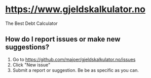 # https://www.gjeldskalkulator.no

The Best Debt Calculator

## How do I report issues or make new suggestions?

1. Go to https://github.com/majoer/gjeldskalkulator.no/issues
2. Click "New issue"
2. Submit a report or suggestion. Be be as specific as you can.
